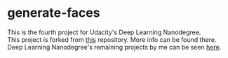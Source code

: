 # generate-faces
This is the fourth project for Udacity's Deep Learning Nanodegree.</br>
This project is forked from [this](https://github.com/udacity/deep-learning-v2-pytorch/tree/master/project-dog-classification) repository. More info can be found there.</br> 
Deep Learning Nanodegree's remaining projects by me can be seen [here](https://github.com/sayaliKutwal/Deep-Learning-Nanogedree-Projects).
